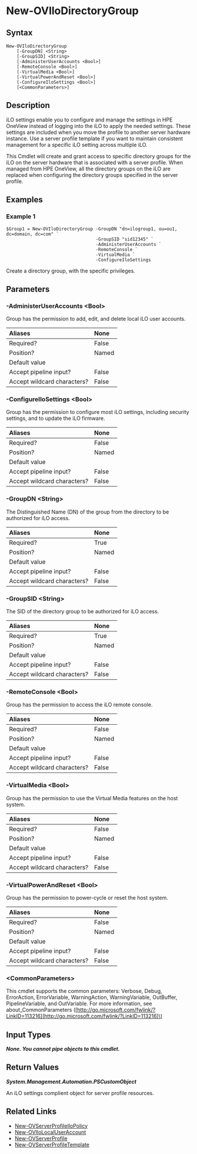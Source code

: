 ﻿---
description: Create compliant iLO directory group object for server profile type resources.
---

# New-OVIloDirectoryGroup

## Syntax

```text
New-OVIloDirectoryGroup
    [-GroupDN] <String>
    [-GroupSID] <String>
    [-AdministerUserAccounts <Bool>]
    [-RemoteConsole <Bool>]
    [-VirtualMedia <Bool>]
    [-VirtualPowerAndReset <Bool>]
    [-ConfigureIloSettings <Bool>]
    [<CommonParameters>]
```

## Description

iLO settings enable you to configure and manage the settings in HPE OneView instead of logging into the iLO to apply the needed settings. These settings are included when you move the profile to another server hardware instance. Use a server profile template if you want to maintain consistent management for a specific iLO setting across multiple iLO.

This Cmdlet will create and grant access to specific directory groups for the iLO on the server hardware that is associated with a server profile. When managed from HPE OneView, all the directory groups on the iLO are replaced when configuring the directory groups specified in the server profile.

## Examples

###  Example 1 

```text
$Group1 = New-OVIloDirectoryGroup -GroupDN "dn=ilogroup1, ou=ou1, dc=domain, dc=com" `
                                  -GroupSID "sid12345" `
                                  -AdministerUserAccounts `
                                  -RemoteConsole `
                                  -VirtualMedia `
                                  -ConfigureIloSettings
```

Create a directory group, with the specific privileges.

## Parameters

### -AdministerUserAccounts &lt;Bool&gt;

Group has the permission to add, edit, and delete local iLO user accounts.

| Aliases | None |
| :--- | :--- |
| Required? | False |
| Position? | Named |
| Default value |  |
| Accept pipeline input? | False |
| Accept wildcard characters? | False |

### -ConfigureIloSettings &lt;Bool&gt;

Group has the permission to configure most iLO settings, including security settings, and to update the iLO firmware.

| Aliases | None |
| :--- | :--- |
| Required? | False |
| Position? | Named |
| Default value |  |
| Accept pipeline input? | False |
| Accept wildcard characters? | False |

### -GroupDN &lt;String&gt;

The Distinguished Name (DN) of the group from the directory to be authorized for iLO access.

| Aliases | None |
| :--- | :--- |
| Required? | True |
| Position? | Named |
| Default value |  |
| Accept pipeline input? | False |
| Accept wildcard characters? | False |

### -GroupSID &lt;String&gt;

The SID of the directory group to be authorized for iLO access.

| Aliases | None |
| :--- | :--- |
| Required? | True |
| Position? | Named |
| Default value |  |
| Accept pipeline input? | False |
| Accept wildcard characters? | False |

### -RemoteConsole &lt;Bool&gt;

Group has the permission to access the iLO remote console.

| Aliases | None |
| :--- | :--- |
| Required? | False |
| Position? | Named |
| Default value |  |
| Accept pipeline input? | False |
| Accept wildcard characters? | False |

### -VirtualMedia &lt;Bool&gt;

Group has the permission to use the Virtual Media features on the host system.

| Aliases | None |
| :--- | :--- |
| Required? | False |
| Position? | Named |
| Default value |  |
| Accept pipeline input? | False |
| Accept wildcard characters? | False |

### -VirtualPowerAndReset &lt;Bool&gt;

Group has the permission to power-cycle or reset the host system.

| Aliases | None |
| :--- | :--- |
| Required? | False |
| Position? | Named |
| Default value |  |
| Accept pipeline input? | False |
| Accept wildcard characters? | False |

### &lt;CommonParameters&gt;

This cmdlet supports the common parameters: Verbose, Debug, ErrorAction, ErrorVariable, WarningAction, WarningVariable, OutBuffer, PipelineVariable, and OutVariable. For more information, see about\_CommonParameters \([http://go.microsoft.com/fwlink/?LinkID=113216](http://go.microsoft.com/fwlink/?LinkID=113216)\)

## Input Types

_**None.  You cannot pipe objects to this cmdlet.**_

## Return Values

_**System.Management.Automation.PSCustomObject**_

An iLO settings complient object for server profile resources.


## Related Links

* [New-OVServerProfileIloPolicy](../servers/new-ovserverprofileilopolicy.md)
* [New-OVIloLocalUserAccount](../servers/new-ovilolocaluseraccount.md)
* [New-OVServerProfile](../servers/new-ovserverprofile.md)
* [New-OVServerProfileTemplate](../servers/new-ovserverprofiletemplate.md)
